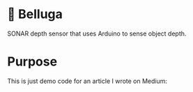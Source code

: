 # :whale: Belluga
SONAR depth sensor that uses Arduino to sense object depth.

# Purpose
This is just demo code for an article I wrote on Medium:
